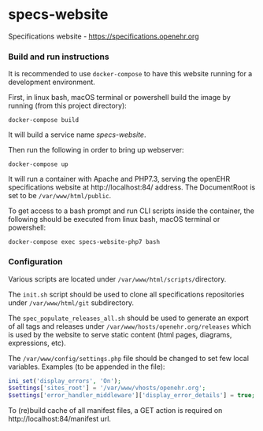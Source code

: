 # specs-website
Specifications website - https://specifications.openehr.org

### Build and run instructions

It is recommended to use `docker-compose` to have this website running for a development environment.

First, in linux bash, macOS terminal or powershell build the image by running (from this project directory):
```
docker-compose build
```

It will build a service name _specs-website_. 

Then run the following in order to bring up webserver:
```
docker-compose up
```

It will run a container with Apache and PHP7.3, serving the openEHR specifications website at http://localhost:84/ address. The DocumentRoot is set to be `/var/www/html/public`.  

To get access to a bash prompt and run CLI scripts inside the container, the following should be executed from linux bash, macOS terminal or powershell:
```
docker-compose exec specs-website-php7 bash
```


### Configuration

Various scripts are located under `/var/www/html/scripts/`directory.

The `init.sh` script should be used to clone all specifications repositories under `/var/www/html/git` subdirectory.

The `spec_populate_releases_all.sh` should be used to generate an export of all tags and releases under `/var/www/hosts/openehr.org/releases` which is used by the website to serve static content (html pages, diagrams, expressions, etc).

The `/var/www/config/settings.php` file should be changed to set few local variables. Examples (to be appended in the file):
```php
ini_set('display_errors', 'On');
$settings['sites_root'] = '/var/www/vhosts/openehr.org';
$settings['error_handler_middleware']['display_error_details'] = true;
```

To (re)build cache of all manifest files, a GET action is required on http://localhost:84/manifest url.
